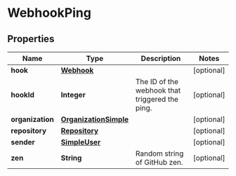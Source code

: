 

# WebhookPing


## Properties

| Name | Type | Description | Notes |
|------------ | ------------- | ------------- | -------------|
|**hook** | [**Webhook**](Webhook.md) |  |  [optional] |
|**hookId** | **Integer** | The ID of the webhook that triggered the ping. |  [optional] |
|**organization** | [**OrganizationSimple**](OrganizationSimple.md) |  |  [optional] |
|**repository** | [**Repository**](Repository.md) |  |  [optional] |
|**sender** | [**SimpleUser**](SimpleUser.md) |  |  [optional] |
|**zen** | **String** | Random string of GitHub zen. |  [optional] |



